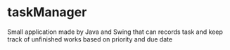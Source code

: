 # taskManager
Small application made by Java and Swing that can records task and keep track of unfinished works based on priority and due date
